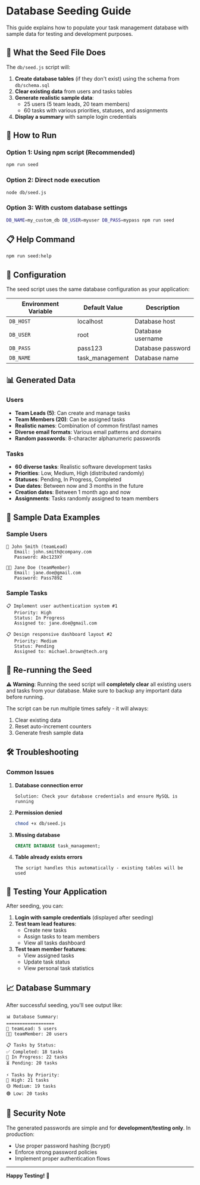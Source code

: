 # Database Seeding Guide

This guide explains how to populate your task management database with sample data for testing and development purposes.

## 🌱 What the Seed File Does

The `db/seed.js` script will:

1. **Create database tables** (if they don't exist) using the schema from `db/schema.sql`
2. **Clear existing data** from users and tasks tables
3. **Generate realistic sample data**:
   - 25 users (5 team leads, 20 team members)
   - 60 tasks with various priorities, statuses, and assignments
4. **Display a summary** with sample login credentials

## 🚀 How to Run

### Option 1: Using npm script (Recommended)

```bash
npm run seed
```

### Option 2: Direct node execution

```bash
node db/seed.js
```

### Option 3: With custom database settings

```bash
DB_NAME=my_custom_db DB_USER=myuser DB_PASS=mypass npm run seed
```

## 📋 Help Command

```bash
npm run seed:help
```

## 🔧 Configuration

The seed script uses the same database configuration as your application:

| Environment Variable | Default Value   | Description       |
| -------------------- | --------------- | ----------------- |
| `DB_HOST`            | localhost       | Database host     |
| `DB_USER`            | root            | Database username |
| `DB_PASS`            | pass123         | Database password |
| `DB_NAME`            | task_management | Database name     |

## 📊 Generated Data

### Users

- **Team Leads (5)**: Can create and manage tasks
- **Team Members (20)**: Can be assigned tasks
- **Realistic names**: Combination of common first/last names
- **Diverse email formats**: Various email patterns and domains
- **Random passwords**: 8-character alphanumeric passwords

### Tasks

- **60 diverse tasks**: Realistic software development tasks
- **Priorities**: Low, Medium, High (distributed randomly)
- **Statuses**: Pending, In Progress, Completed
- **Due dates**: Between now and 3 months in the future
- **Creation dates**: Between 1 month ago and now
- **Assignments**: Tasks randomly assigned to team members

## 📝 Sample Data Examples

### Sample Users

```
👑 John Smith (teamLead)
   Email: john.smith@company.com
   Password: Abc123XY

👨‍💻 Jane Doe (teamMember)
   Email: jane.doe@gmail.com
   Password: Pass789Z
```

### Sample Tasks

```
📋 Implement user authentication system #1
   Priority: High
   Status: In Progress
   Assigned to: jane.doe@gmail.com

📋 Design responsive dashboard layout #2
   Priority: Medium
   Status: Pending
   Assigned to: michael.brown@tech.org
```

## 🔄 Re-running the Seed

**⚠️ Warning**: Running the seed script will **completely clear** all existing users and tasks from your database. Make sure to backup any important data before running.

The script can be run multiple times safely - it will always:

1. Clear existing data
2. Reset auto-increment counters
3. Generate fresh sample data

## 🛠️ Troubleshooting

### Common Issues

1. **Database connection error**

   ```
   Solution: Check your database credentials and ensure MySQL is running
   ```

2. **Permission denied**

   ```bash
   chmod +x db/seed.js
   ```

3. **Missing database**

   ```sql
   CREATE DATABASE task_management;
   ```

4. **Table already exists errors**
   ```
   The script handles this automatically - existing tables will be used
   ```

## 🧪 Testing Your Application

After seeding, you can:

1. **Login with sample credentials** (displayed after seeding)
2. **Test team lead features**:
   - Create new tasks
   - Assign tasks to team members
   - View all tasks dashboard
3. **Test team member features**:
   - View assigned tasks
   - Update task status
   - View personal task statistics

## 📈 Database Summary

After successful seeding, you'll see output like:

```
📊 Database Summary:
==================
👑 teamLead: 5 users
👨‍💻 teamMember: 20 users

📋 Tasks by Status:
✅ Completed: 18 tasks
🔄 In Progress: 22 tasks
⏳ Pending: 20 tasks

⚡ Tasks by Priority:
🔴 High: 21 tasks
🟡 Medium: 19 tasks
🟢 Low: 20 tasks
```

## 🔐 Security Note

The generated passwords are simple and for **development/testing only**. In production:

- Use proper password hashing (bcrypt)
- Enforce strong password policies
- Implement proper authentication flows

---

**Happy Testing!** 🎉
